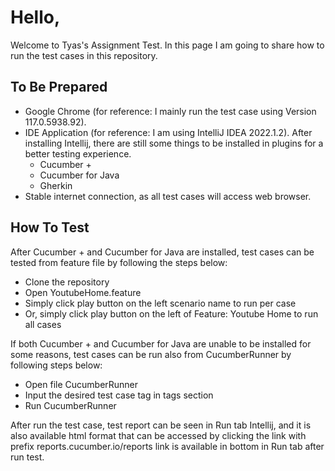 # Hello,

Welcome to Tyas's Assignment Test. In this page I am going to share how to run the test cases in this repository.

## To Be Prepared

- Google Chrome (for reference: I mainly run the test case using Version 117.0.5938.92).
- IDE Application (for reference: I am using IntelliJ IDEA 2022.1.2). After installing Intellij, there are still some things to be installed in plugins for a better testing experience.
  - Cucumber + 
  - Cucumber for Java
  - Gherkin
- Stable internet connection, as all test cases will access web browser.

## How To Test 

After Cucumber + and Cucumber for Java are installed, test cases can be tested from feature file by following the steps below:

- Clone the repository
- Open YoutubeHome.feature
- Simply click play button on the left scenario name to run per case
- Or, simply click play button on the left of Feature: Youtube Home to run all cases

If both Cucumber + and Cucumber for Java are unable to be installed for some reasons, test cases can be run also from CucumberRunner by following steps below:

- Open file CucumberRunner
- Input the desired test case tag in tags section
- Run CucumberRunner

After run the test case, test report can be seen in Run tab Intellij, and it is also available html format that can be accessed by clicking the link with prefix reports.cucumber.io/reports link is available in bottom in Run tab after run test.
